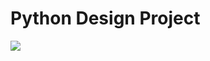 <h1>Python Design Project</h1>
<img src=https://github.com/Mlau0106/Python-Design-Project/blob/master/Capture.PNG>
